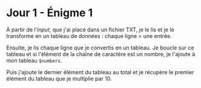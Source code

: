 # Jour 1 - Énigme 1

À partir de l'*input*, que j'ai placé dans un fichier TXT, je le lis et je le transforme en un tableau de données : chaque ligne = une entrée.

Ensuite, je lis chaque ligne que je convertis en un tableau. Je boucle sur ce tableau et si l'élément de la chaîne de caractère est un nombre, je l'ajoute à mon tableau `$numbers`.

Puis j'ajoute le dernier élément du tableau au total et je récupère le premier élément du tableau que je multiplie par 10.